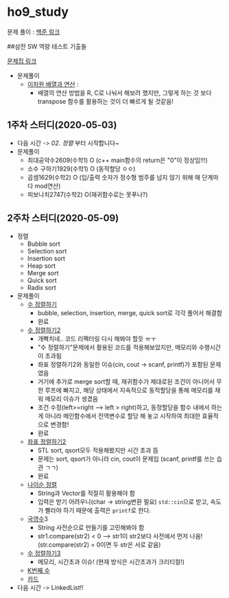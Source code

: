 # ho9_study

문제 풀이 : [백준 링크](https://www.acmicpc.net/)



##삼전 SW 역량 테스트 기출들

[문제집 링크](https://www.acmicpc.net/workbook/view/1152)

* 문제풀이
  * [이차원 배열과 연산](https://www.acmicpc.net/problem/17140) : 
    * 배열의 연산 방법을 R, C로 나눠서 해보려 했지만, 그렇게 하는 것 보다 transpose 함수를 활용하는 것이 더 빠르게 될 것같음!

## 1주차 스터디(2020-05-03)

- 다음 시간 -> *02. 정렬* 부터 시작합니다~
- 문제풀이
  - 최대공약수2609(수학1) O (c++ main함수의 return은 "0"이 정상임!!!)
  - 소수 구하기1929(수학1) O (동적할당 ㅇㅇ)
  - 곱셈1629(수학2) O (입/출력 숫자가 정수형 범주를 넘지 않기 위해 매 단계마다 mod연산)
  - 피보나치2747(수학2) O(재귀함수로는 못푸나?)



## 2주차 스터디(2020-05-09)

* 정렬
  * Bubble sort
  * Selection sort
  * Insertion sort
  * Heap sort
  * Merge sort
  * Quick sort
  * Radix sort
* 문제풀이
  * [수 정렬하기](https://www.acmicpc.net/problem/2750)
    * bubble, selection, insertion, merge, quick sort로 각각 풀어서 해결함
    * 완료
  * [수 정렬하기2](https://www.acmicpc.net/problem/2751)
    * 개빡치네.. 코드 리팩터링 다시 해봐야 할듯 ㅠㅜ
    * "수 정렬하기"문제에서 활용된 코드를 적용해보았지만, 메모리와 수행시간이 초과됨
    * 좌표 정렬하기2와 동일한 이슈(cin, cout -> scanf, printf)가 포함된 문제 였음
    * 거기에 추가로 merge sort할 때, 재귀함수가 제대로된 조건이 아니어서 무한 루프에 빠지고, 해당 상태에서 지속적으로 동적할당을 통해 메모리를 채워 메모리 이슈가 생겼음
    * 조건 수정(left>=right --> left > right)하고, 동정할당을 함수 내에서 하는게 아니라 메인함수에서 전역변수로 할당 해 놓고 시작하여 최대한 효율적으로 변경함!
    * 완료
  * [좌표 정렬하기2](https://www.acmicpc.net/problem/11651)
    * STL sort, qsort모두 적용해봤지만 시간 초과 뜸
    * 문제는 sort, qsort가 아니라 cin, cout이 문제임 (scanf, printf를 쓰는 습관 ㄱㄱ)
    * 완료
  * [나이순 정렬](https://www.acmicpc.net/problem/10814)
    * String과 Vector를 적절히 활용해야 함
    * 입력은 받기 어려우니(char -> string변환 필요) `std::cin`으로 받고, 속도가 빨라야 하기 때문에 출력은 `printf`로 한다.
  * [국영수](https://www.acmicpc.net/problem/10825)3
    * String 사전순으로 만들기를 고민해봐야 함
    * str1.compare(str2) < 0 --> str1이 str2보다 사전에서 먼저 나옴!(str.compare(str2) = 0이면 두 str은 서로 같음)
  * [수 정렬하기3](https://www.acmicpc.net/problem/10989)
    * 메모리, 시간초과 이슈! (현재 방식은 시간초과가 크리티컬!)
  * [K번째 수](https://www.acmicpc.net/problem/11004)
  * [카드](https://www.acmicpc.net/problem/11652)
* 다음 시간 -> LinkedList!!